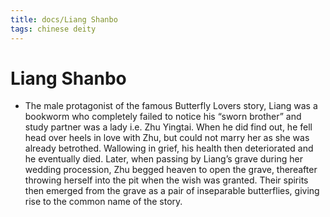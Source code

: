 ```yaml
---
title: docs/Liang Shanbo
tags: chinese deity
---
```


# Liang Shanbo 
- The male protagonist of the famous Butterfly Lovers story, Liang was a bookworm who completely failed to notice his “sworn brother” and study partner was a lady i.e. Zhu Yingtai. When he did find out, he fell head over heels in love with Zhu, but could not marry her as she was already betrothed. Wallowing in grief, his health then deteriorated and he eventually died. Later, when passing by Liang’s grave during her wedding procession, Zhu begged heaven to open the grave, thereafter throwing herself into the pit when the wish was granted. Their spirits then emerged from the grave as a pair of inseparable butterflies, giving rise to the common name of the story.